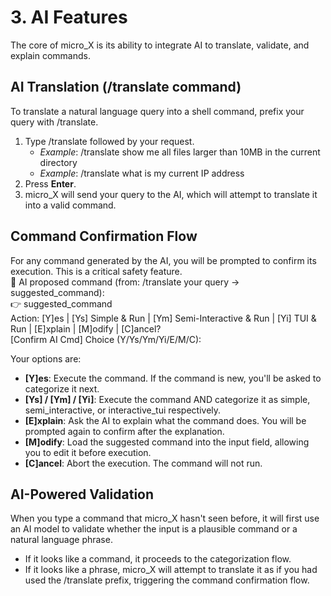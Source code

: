 # **3. AI Features**

The core of micro_X is its ability to integrate AI to translate, validate, and explain commands.

## **AI Translation (/translate command)**

To translate a natural language query into a shell command, prefix your query with /translate.

1. Type /translate followed by your request.  
   * *Example*: /translate show me all files larger than 10MB in the current directory  
   * *Example*: /translate what is my current IP address  
2. Press **Enter**.  
3. micro_X will send your query to the AI, which will attempt to translate it into a valid command.

## **Command Confirmation Flow**

For any command generated by the AI, you will be prompted to confirm its execution. This is a critical safety feature.  
🤖 AI proposed command (from: /translate your query \-> suggested_command):  
👉 suggested_command  
Action: \[Y\]es | \[Ys\] Simple & Run | \[Ym\] Semi-Interactive & Run | \[Yi\] TUI & Run | \[E\]xplain | \[M\]odify | \[C\]ancel?  
\[Confirm AI Cmd\] Choice (Y/Ys/Ym/Yi/E/M/C):

Your options are:

* **\[Y\]es**: Execute the command. If the command is new, you'll be asked to categorize it next.  
* **\[Ys\] / \[Ym\] / \[Yi\]**: Execute the command AND categorize it as simple, semi_interactive, or interactive_tui respectively.  
* **\[E\]xplain**: Ask the AI to explain what the command does. You will be prompted again to confirm after the explanation.  
* **\[M\]odify**: Load the suggested command into the input field, allowing you to edit it before execution.  
* **\[C\]ancel**: Abort the execution. The command will not run.

## **AI-Powered Validation**

When you type a command that micro_X hasn't seen before, it will first use an AI model to validate whether the input is a plausible command or a natural language phrase.

* If it looks like a command, it proceeds to the categorization flow.  
* If it looks like a phrase, micro_X will attempt to translate it as if you had used the /translate prefix, triggering the command confirmation flow.